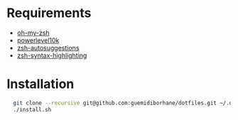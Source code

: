 # Requirements

* [oh-my-zsh](https://github.com/ohmyzsh/ohmyzsh)
* [powerlevel10k](https://github.com/romkatv/powerlevel10k)
* [zsh-autosuggestions](https://github.com/zsh-users/zsh-autosuggestions)
* [zsh-syntax-highlighting](https://github.com/zsh-users/zsh-syntax-highlighting)

 


# Installation

```bash
  git clone --recursive git@github.com:guemidiborhane/dotfiles.git ~/.dotfiles && cd ~/.dotfiles
  ./install.sh
```
